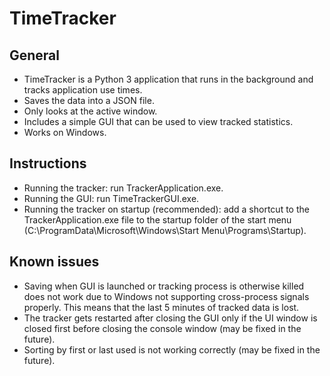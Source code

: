 # TimeTracker

## General

- TimeTracker is a Python 3 application that runs in the background and tracks application use times.
- Saves the data into a JSON file.
- Only looks at the active window.
- Includes a simple GUI that can be used to view tracked statistics.
- Works on Windows.

## Instructions

- Running the tracker: run TrackerApplication.exe.
- Running the GUI: run TimeTrackerGUI.exe.
- Running the tracker on startup (recommended): add a shortcut to the TrackerApplication.exe file to the startup folder of the start menu (C:\ProgramData\Microsoft\Windows\Start Menu\Programs\Startup).

## Known issues

- Saving when GUI is launched or tracking process is otherwise killed does not work due to Windows not supporting cross-process signals properly. This means that the last 5 minutes of tracked data is lost.
- The tracker gets restarted after closing the GUI only if the UI window is closed first before closing the console window (may be fixed in the future).
- Sorting by first or last used is not working correctly (may be fixed in the future).
